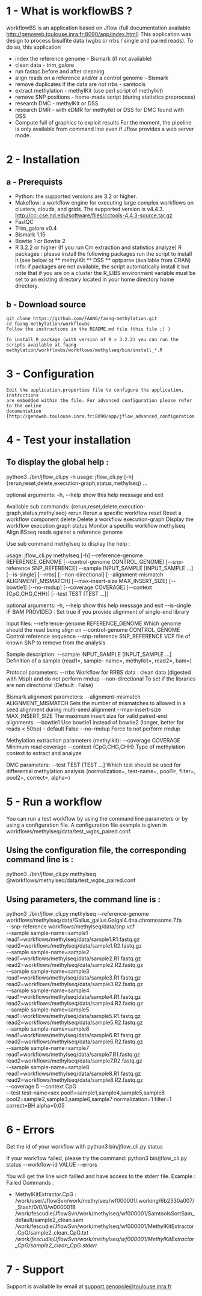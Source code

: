 # 1 - What is workflowBS ?
  
  workflowBS is an application based on Jflow (full documentation 
  available http://genoweb.toulouse.inra.fr:8090/app/index.html)
  This application was design to process bisulfite data (wgbs or rrbs / 
  single and paired reads).
  To do so, this application
  - index the reference genome - Bismark (if not available)
  - clean data - trim_galore
  - run fastqc before and after cleaning
  - align reads on a reference and/or a control genome - Bismark
  - remove duplicates if the data are not rrbs - samtools
  - extract methylation - methylKit (use perl script of methylkit)
  - remove SNP positions - home-made script (during statistics preprocess)
  - research DMC - methylKit or DSS
  - research DMR - with eDMR for methylkit or DSS for DMC found with DSS
  - Compute full of graphics to exploit results
  For the moment, the pipeline is only available from command line even
  if Jflow provides a web server mode.

# 2 - Installation

## a - Prerequists

  * Python: the supported versions are 3.2 or higher. 
  * Makeflow: a workflow engine for executing large complex workflows on 
  clusters, clouds, and grids. The supported version is v4.4.3. 
  http://ccl.cse.nd.edu/software/files/cctools-4.4.3-source.tar.gz
  * FastQC
  * Trim_galore v0.4
  * Bismark 1.15
  * Bowtie 1 or Bowtie 2
  * R 3.2.2 or higher (If you run Cm extraction and statistics analyze)
	R packages : please install the following packages run the script to install it (see below b)
	** methylKit
	** DSS
	** optparse (available from CRAN)
	info: if packages are not available, the script automatically install it 
	but note that if you are on a cluster the R_LIBS environment variable must
	be set to an existing directory located in your home directory 
  home directory.

## b - Download source	
	git clone https://github.com/FAANG/faang-methylation.git
	cd faang-methylation/workflowbs
	Follow the instructions in the README.md file (this file ;) )
	
	To install R package (with version of R > 3.2.2) you can run the scripts available at faang-methylation/workflowbs/workflows/methylseq/bin/install_*.R

# 3 - Configuration

	Edit the application.properties file to configure the application, instructions
    are embedded within the file. For advanced configuration please refer to the online
    documentation [http://genoweb.toulouse.inra.fr:8090/app/jflow_advanced_configuration.html]
	
# 4 - Test your installation

## To display the global help :

python3 ./bin/jflow_cli.py -h
usage: jflow_cli.py [-h]
                    {rerun,reset,delete,execution-graph,status,methylseq} ...

optional arguments:
  -h, --help            show this help message and exit

Available sub commands:
  {rerun,reset,delete,execution-graph,status,methylseq}
    rerun               Rerun a specific workflow
    reset               Reset a workflow component
    delete              Delete a workflow
    execution-graph     Display the workflow execution graph
    status              Monitor a specific workflow
    methylseq           Align BSseq reads against a reference genome


Use sub command methylseq to display the help :

usage: jflow_cli.py methylseq [-h] --reference-genome REFERENCE_GENOME
                              [--control-genome CONTROL_GENOME]
                              [--snp-reference SNP_REFERENCE] --sample
                              INPUT_SAMPLE [INPUT_SAMPLE ...] [--is-single]
                              [--rrbs] [--non-directional]
                              [--alignment-mismatch ALIGNMENT_MISMATCH]
                              [--max-insert-size MAX_INSERT_SIZE] [--bowtie1]
                              [--no-rmdup] [--coverage COVERAGE]
                              [--context {CpG,CHG,CHH}]
                              [--test TEST [TEST ...]]

optional arguments:
  -h, --help            show this help message and exit
  --is-single           IF BAM PROVIDED : Set true if you provide alignment of
                        single-end library

Input files:
  --reference-genome REFERENCE_GENOME
                        Which genome should the read being align on
  --control-genome CONTROL_GENOME
                        Control reference sequence
  --snp-reference SNP_REFERENCE
                        VCF file of known SNP to remove from the analysis

Sample description:
  --sample INPUT_SAMPLE [INPUT_SAMPLE ...]
                        Definition of a sample (read1=<INPUTFILES>, sample-
                        name=<STR>, methylkit=<INPUTFILE>, read2=<INPUTFILES>,
                        bam=<INPUTFILE>)

Protocol parameters:
  --rrbs                Workflow for RRBS data : clean data (digested with
                        MspI) and do not perform rmdup
  --non-directional     To set if the libraries are non directional (Default :
                        False)

Bismark alignment parameters:
  --alignment-mismatch ALIGNMENT_MISMATCH
                        Sets the number of mismatches to allowed in a seed
                        alignment during multi-seed alignment
  --max-insert-size MAX_INSERT_SIZE
                        The maximum insert size for valid paired-end
                        alignments.
  --bowtie1             Use bowtie1 instead of bowtie2 (longer, better for
                        reads < 50bp) - default False
  --no-rmdup            Force to not perform rmdup

Methylation extraction parameters (methylkit):
  --coverage COVERAGE   Minimum read coverage
  --context {CpG,CHG,CHH}
                        Type of methylation context to extract and analyze

DMC parameters:
  --test TEST [TEST ...]
                        Which test should be used for differential methylation
                        analysis (normalization=<BOOL>, test-name=<STR>,
                        pool1=<STR>, filter=<BOOL>, pool2=<STR>,
                        correct=<STR>, alpha=<FLOAT>)


# 5 - Run a workflow

You can run a test workflow by using the command line parameters or by using a configuration
file. A configuration file example is given in workflows/methylseq/data/test_wgbs_paired.conf.


## Using the configuration file, the corresponding command line is :

python3 ./bin/jflow_cli.py methylseq @workflows/methylseq/data/test_wgbs_paired.conf

## Using parameters, the command line is :

python3 ./bin/jflow_cli.py methylseq --reference-genome workflows/methylseq/data/Gallus_gallus.Galgal4.dna.chromosome.7.fa \
--snp-reference workflows/methylseq/data/snp.vcf \
--sample sample-name=sample1 read1=workflows/methylseq/data/sample1.R1.fastq.gz read2=workflows/methylseq/data/sample1.R2.fastq.gz \
--sample sample-name=sample2 read1=workflows/methylseq/data/sample2.R1.fastq.gz read2=workflows/methylseq/data/sample2.R2.fastq.gz \
--sample sample-name=sample3 read1=workflows/methylseq/data/sample3.R1.fastq.gz read2=workflows/methylseq/data/sample3.R2.fastq.gz \
--sample sample-name=sample4 read1=workflows/methylseq/data/sample4.R1.fastq.gz read2=workflows/methylseq/data/sample4.R2.fastq.gz \
--sample sample-name=sample5 read1=workflows/methylseq/data/sample5.R1.fastq.gz read2=workflows/methylseq/data/sample5.R2.fastq.gz \
--sample sample-name=sample6 read1=workflows/methylseq/data/sample6.R1.fastq.gz read2=workflows/methylseq/data/sample6.R2.fastq.gz \
--sample sample-name=sample7 read1=workflows/methylseq/data/sample7.R1.fastq.gz read2=workflows/methylseq/data/sample7.R2.fastq.gz \
--sample sample-name=sample8 read1=workflows/methylseq/data/sample8.R1.fastq.gz read2=workflows/methylseq/data/sample8.R2.fastq.gz \
--coverage 5  --context CpG \
--test test-name=sex pool1=sample1,sample4,sample5,sample8 pool2=sample2,sample3,sample6,sample7 normalization=1 filter=1 correct=BH alpha=0.05 

# 6 - Errors

Get the id of your workflow with 
python3 bin/jflow_cli.py status 

If your workflow failed, please try the command:
python3 bin/jflow_cli.py status --workflow-id VALUE --errors

You will get the line wich failled and have access to the stderr file.
Example :
  Failed Commands :
  - MethylKitExtractor.CpG :
    /work/user/JflowSvn/work/methylseq/wf000001/.working/6b2330a007/_Stash/0/0/0/w000001B /work/fescudie/JflowSvn/work/methylseq/wf000001/SamtoolsSortSam_default/sample2_clean.sam /work/fescudie/JflowSvn/work/methylseq/wf000001/MethylKitExtractor_CpG/sample2_clean_CpG.txt */work/fescudie/JflowSvn/work/methylseq/wf000001/MethylKitExtractor_CpG/sample2_clean_CpG.stderr*

# 7 - Support
Support is available by email at support.genopole@toulouse.inra.fr
